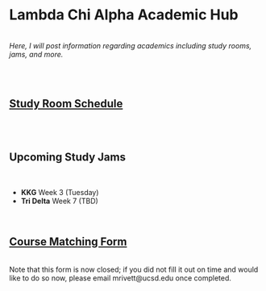 # Lambda Chi Alpha Academic Hub
<br>
<i>Here, I will post information regarding academics including study rooms, jams, and more.</i>

<br><br>

## [Study Room Schedule](https://maxrivett.github.io/ucsdlxa/pages/studyrooms)

<br><br>
## Upcoming Study Jams

<br>

- <b>KKG</b> Week 3 (Tuesday)
- <b>Tri Delta</b> Week 7 (TBD) 

<br>

## [Course Matching Form](https://docs.google.com/forms/d/1_8MgJCG7Sm3CP-yomvigv8RMfPkGkZNpNql6qLxFxdY/edit)

<br>
Note that this form is now closed; if you did not fill it out on time and would like to do so now, please email mrivett@ucsd.edu once completed.
<br>